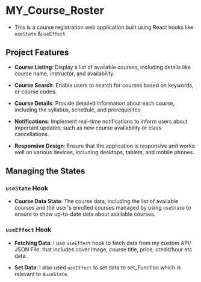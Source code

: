 # MY_Course_Roster

- This is a course registration web application built using React hooks like `useState` &`useEffect`

## Project Features

- **Course Listing**: Display a list of available courses, including details like course name, instructor, and availability.

- **Course Search**: Enable users to search for courses based on keywords, or course codes.

- **Course Details**: Provide detailed information about each course, including the syllabus, schedule, and prerequisites.

- **Notifications**: Implement real-time notifications to inform users about important updates, such as new course availability or class cancellations.

- **Responsive Design**: Ensure that the application is responsive and works well on various devices, including desktops, tablets, and mobile phones.

## Managing the States

### `useState` Hook

- **Course Data State**: The course data, including the list of available courses and the user's enrolled courses managed by using `useState` to ensure to show up-to-date data about available courses.

### `useEffect` Hook

- **Fetching Data**: I use `useEffect` hook to fetch data from my custom API/ JSON File, that includes cover image, course title, price, credit/hour etc data.

- **Set Data**: I also used `useEffect` to set data to set_Function which is relevant to a`useState`.
